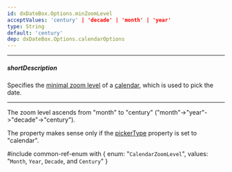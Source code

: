 ```yaml
---
id: dxDateBox.Options.minZoomLevel
acceptValues: 'century' | 'decade' | 'month' | 'year'
type: String
default: 'century'
dep: dxDateBox.Options.calendarOptions
---
```

---
##### shortDescription
Specifies the [minimal zoom level](/api-reference/10%20UI%20Widgets/dxCalendar/1%20Configuration/minZoomLevel.md '/Documentation/ApiReference/UI_Components/dxCalendar/Configuration/#minZoomLevel') of a [calendar](/api-reference/10%20UI%20Widgets/dxCalendar '/Documentation/ApiReference/UI_Components/dxCalendar/'), which is used to pick the date.

---
The zoom level ascends from "month" to "century" ("month"->"year"->"decade"->"century").

The property makes sense only if the [pickerType](/api-reference/10%20UI%20Widgets/dxDateBox/1%20Configuration/pickerType.md '/Documentation/ApiReference/UI_Components/dxDateBox/Configuration/#pickerType') property is set to "calendar".

#include common-ref-enum with {
    enum: "`CalendarZoomLevel`",
    values: "`Month`, `Year`, `Decade`, and `Century`"
}